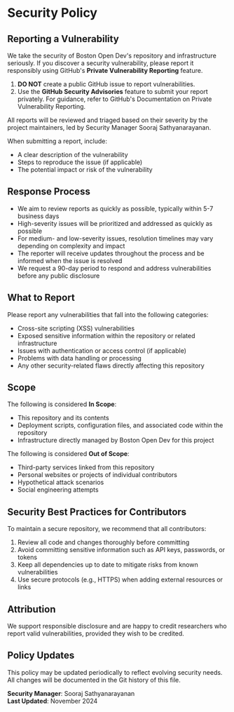 # Security Policy

## Reporting a Vulnerability

We take the security of Boston Open Dev's repository and infrastructure seriously. If you discover a security vulnerability, please report it responsibly using GitHub's **Private Vulnerability Reporting** feature.

1. **DO NOT** create a public GitHub issue to report vulnerabilities.
2. Use the **GitHub Security Advisories** feature to submit your report privately. For guidance, refer to GitHub's Documentation on Private Vulnerability Reporting.

All reports will be reviewed and triaged based on their severity by the project maintainers, led by Security Manager Sooraj Sathyanarayanan.

When submitting a report, include:
* A clear description of the vulnerability
* Steps to reproduce the issue (if applicable)
* The potential impact or risk of the vulnerability

## Response Process

* We aim to review reports as quickly as possible, typically within 5-7 business days
* High-severity issues will be prioritized and addressed as quickly as possible
* For medium- and low-severity issues, resolution timelines may vary depending on complexity and impact
* The reporter will receive updates throughout the process and be informed when the issue is resolved
* We request a 90-day period to respond and address vulnerabilities before any public disclosure

## What to Report

Please report any vulnerabilities that fall into the following categories:
* Cross-site scripting (XSS) vulnerabilities
* Exposed sensitive information within the repository or related infrastructure
* Issues with authentication or access control (if applicable)
* Problems with data handling or processing
* Any other security-related flaws directly affecting this repository

## Scope

The following is considered **In Scope**:
* This repository and its contents
* Deployment scripts, configuration files, and associated code within the repository
* Infrastructure directly managed by Boston Open Dev for this project

The following is considered **Out of Scope**:
* Third-party services linked from this repository
* Personal websites or projects of individual contributors
* Hypothetical attack scenarios
* Social engineering attempts

## Security Best Practices for Contributors

To maintain a secure repository, we recommend that all contributors:
1. Review all code and changes thoroughly before committing
2. Avoid committing sensitive information such as API keys, passwords, or tokens
3. Keep all dependencies up to date to mitigate risks from known vulnerabilities
4. Use secure protocols (e.g., HTTPS) when adding external resources or links

## Attribution

We support responsible disclosure and are happy to credit researchers who report valid vulnerabilities, provided they wish to be credited.

## Policy Updates

This policy may be updated periodically to reflect evolving security needs. All changes will be documented in the Git history of this file.

**Security Manager**: Sooraj Sathyanarayanan  
**Last Updated**: November 2024  
